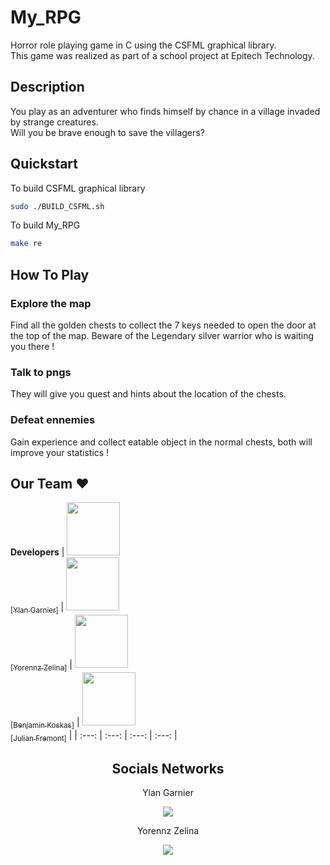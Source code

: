 # My_RPG
Horror role playing game in C using the CSFML graphical library.</br>
This game was realized as part of a school project at Epitech Technology.

## Description
You play as an adventurer who finds himself by chance in a village invaded by strange creatures.<br/>
Will you be brave enough to save the villagers?

## Quickstart
To build CSFML graphical library

```bash
sudo ./BUILD_CSFML.sh
```

To build My_RPG

```bash
make re
```

## How To Play
### Explore the map
Find all the golden chests to collect the 7 keys needed to open the door at the top of the map. Beware of the Legendary silver warrior who is waiting you there !

### Talk to pngs
They will give you quest and hints about the location of the chests.

### Defeat ennemies
Gain experience and collect eatable object in the normal chests, both will improve your statistics !

## Our Team :heart:

<b>Developers</b>
| [<img src="https://github.com/YlanGarnier.png?size=85" width=85><br><sub>[Ylan Garnier]</sub>](https://github.com/YlanGarnier) | [<img src="https://github.com/yorennz.png?size=85" width=85><br><sub>[Yorennz Zelina]</sub>](https://github.com/yorennz) | [<img src="https://github.com/BenjaminKoskas.png?size=85" width=85><br><sub>[Benjamin Koskas]</sub>](https://github.com/BenjaminKoskas) | [<img src="https://github.com/Nortecele.png?size=85" width=85><br><sub>[Julian Fremont]</sub>](https://github.com/Nortecele) |
| :---: | :---: | :---: | :---: |

<h2 align=center>
Socials Networks
</h2>

<p align='center'>
    Ylan Garnier
</p>
<p align='center'>
    <a href="https://www.linkedin.com/in/ylan-garnier/">
        <img src="https://img.shields.io/badge/LinkedIn-0077B5?style=for-the-badge&logo=linkedin&logoColor=white">
    </a>
</p>

<p align='center'>
    Yorennz Zelina
</p>
<p align='center'>
    <a href="https://www.linkedin.com/in/yorennz-zelina/">
        <img src="https://img.shields.io/badge/LinkedIn-0077B5?style=for-the-badge&logo=linkedin&logoColor=white">
    </a>
</p>
